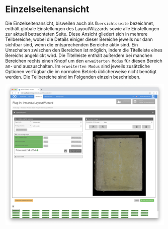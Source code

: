 # Einzelseitenansicht

Die Einzelseitenansicht, bisweilen auch als `Übersichtsseite` bezeichnet, enthält globale Einstellungen des LayoutWizzards sowie alle Einstellungen zur aktuell betrachteten Seite. Diese Ansicht gliedert sich in mehrere Teilbereiche, wobei die Details einiger dieser Bereiche jeweils nur dann sichtbar sind, wenn die entsprechenden Bereiche aktiv sind. Ein Umschalten zwischen den Bereichen ist möglich, indem die Titelleiste eines Bereichs angeklickt wird. Die Titelleiste enthält außerdem bei manchen Bereichen rechts einen Knopf um den `erweiterten Modus` für diesen Bereich an- und auszuschalten. Im `erweiterten Modus` sind jeweils zusätzliche Optionen verfügbar die im normalen Betrieb üblicherweise nicht benötigt werden. Die Teilbereiche sind im Folgenden einzeln beschrieben.

![Einzelseitenansicht des LayoutWizzards](../../../../.gitbook/assets/intranda_step_crop_13.png)

